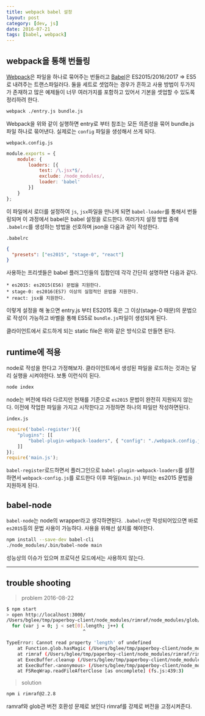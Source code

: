 ```yaml
---
title: webpack babel 설정
layout: post
category: [dev, js]
date: 2016-07-21
tags: [babel, webpack]
---
```



## webpack을 통해 번들링

[Webpack](https://webpack.github.io/)은 파일을 하나로 묶어주는 번들러고 [Babel](https://babeljs.io)은 ES2015/2016/2017 => ES5로 내려주는 트랜스파일러다. 둘을 세트로 셋업하는 경우가 흔하고 사용 방법이 두가지가 존재하고 많은 예제들이 너무 여러가지를 포함하고 있어서 기본을 셋업할 수 있도록 정리하려 한다.

```sh
webpack ./entry.js bundle.js
```

Webpack을 위와 같이 실행하면 entry로 부터 참조는 모든 의존성을 묶어 bundle.js 파일 하나로 묶어낸다. 실제로는 `config` 파일을 생성해서 쓰게 되다.

`webpack.config.js`
```js
module.exports = {
    module: {
        loaders: [{
            test: /\.jsx*$/,
            exclude: /node_modules/,
            loader: 'babel'
        }]
    }
};
```

이 파일에서 로더를 설정하여 `js`, `jsx`파일을 만나게 되면 `babel-loader`를 통해서 번들링되며 이 과정에서 babel은 babel 설정을 로드한다. 여러가지 설정 방법 중에 `.babelrc`를 생성하는 방법을 선호하며 json을 다음과 같이 작성한다.

`.babelrc`
```json
{
  "presets": ["es2015", "stage-0", "react"]
}
```

사용하는 프리셋들은 babel 플러그인들의 집합인데 각각 간단히 설명하면 다음과 같다.

    * es2015: es2015(ES6) 문법을 지원한다.
    * stage-0: es2016(ES7) 이상의 실험적인 문법을 지원한다.
    * react: jsx를 지원한다.

이렇게 설정을 해 놓으면 entry.js 부터 ES2015 혹은 그 이상(stage-0 때문)의 문법으로 작성이 가능하고 바벨을 통해 ES5로 `bundle.js`파일이 생성되게 된다.

클라이언트에서 로드하게 되는 static file은 위와 같은 방식으로 만들면 된다.

## runtime에 적용

node로 작성을 한다고 가정해보자. 클라이언트에서 생성된 파일을 로드하는 것과는 달리 실행을 시켜야한다. 보통 이런식이 된다.

```sh
node index
```

node는 버전에 따라 다르지만 현재를 기준으로 `es2015` 문법이 완전히 지원되지 않는다. 이전에 작업한 파일을 가지고 시작한다고 가정하면 하나의 파일만 작성하면된다.

`index.js`
```js
require('babel-register')({
    "plugins": [[
        "babel-plugin-webpack-loaders", { "config": "./webpack.config.js" }
    ]]
});
require('main.js');
```

`babel-register`로드하면서 플러그인으로 `babel-plugin-webpack-loaders`를 설정하면서 `webpack-config.js`를 로드한다 이후 파일(`main.js`) 부터는 es2015 문법을 지원하게 된다.

## babel-node

`babel-node`는 node의 wrapper라고 생각하면된다. `.babelrc`만 작성되어있으면 바로 `es2015`등의 문법 사용이 가능하다. 사용을 위해선 설치를 해야한다.

```sh
npm install --save-dev babel-cli
./node_modules/.bin/babel-node main
```

성능상의 이슈가 있으며 프로덕션 모드에서는 사용하지 않는다.

---

## trouble shooting

> problem 2016-08-22

```sh
$ npm start
> open http://localhost:3000/
/Users/bglee/tmp/paperboy-client/node_modules/rimraf/node_modules/glob/glob.js:106
  for (var j = 0; j < set[0].length; j++) {
                            ^

TypeError: Cannot read property 'length' of undefined
    at Function.glob.hasMagic (/Users/bglee/tmp/paperboy-client/node_modules/rimraf/node_modules/glob/glob.js:106:29)
    at rimraf (/Users/bglee/tmp/paperboy-client/node_modules/rimraf/rimraf.js:61:36)
    at ExecBuffer.cleanup (/Users/bglee/tmp/paperboy-client/node_modules/exec-buffer/index.js:124:2)
    at ExecBuffer.<anonymous> (/Users/bglee/tmp/paperboy-client/node_modules/exec-buffer/index.js:103:10)
    at FSReqWrap.readFileAfterClose [as oncomplete] (fs.js:439:3)
```

> solution

```sh
npm i rimraf@2.2.8
```

ramraf와 glob관 버전 호환성 문제로 보인다 rimraf를 강제로 버전을 고정시켜준다.

